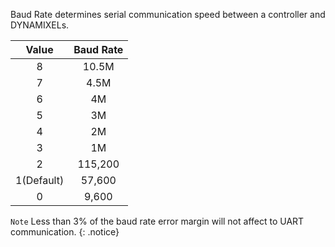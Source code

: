 Baud Rate determines serial communication speed between a controller and DYNAMIXELs.

| Value     | Baud Rate     |
| :-------: | :-----------: |
|8|10.5M|
|7|4.5M|
|6|4M|
|5|3M|
|4|2M|
|3|1M|
|2|115,200|
|1(Default)|57,600|
|0|9,600|

`Note` Less than 3% of the baud rate error margin will not affect to UART communication.
{: .notice}
